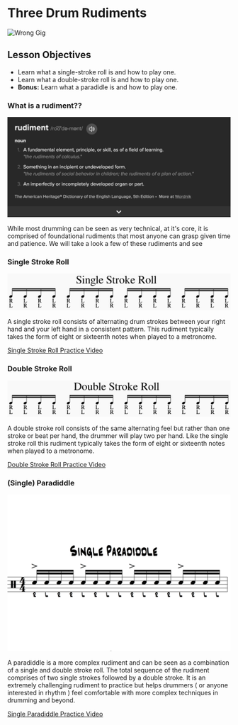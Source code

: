 # Three Drum Rudiments

![Wrong Gig](https://media.giphy.com/media/v1.Y2lkPTc5MGI3NjExNTA0ZjV5NWpxaXRydXkyMDA0eGRwNTcxbWI4MzM4ODRweXZqNmQ2YSZlcD12MV9pbnRlcm5hbF9naWZfYnlfaWQmY3Q9Zw/Qw5jac4hmEsY8/giphy.gif)

## Lesson Objectives

- Learn what a single-stroke roll is and how to play one.
- Learn what a double-stroke roll is and how to play one.
- **Bonus:** Learn what a paradidle is and how to play one.

### What is a rudiment??

![Rudiment definition](images/rudiment-definition.png)

While most drumming can be seen as very technical, at it's core, it is comprised of foundational rudiments that most anyone can grasp given time and patience.  We will take a look a few of these rudiments and see

### Single Stroke Roll

![Single Stroke Roll Notation](images/single-stroke-roll.png)

A single stroke roll consists of alternating drum strokes between your right hand and your left hand in a consistent pattern.  This rudiment typically takes the form of eight or sixteenth notes when played to a metronome.

[Single Stroke Roll Practice Video](https://www.youtube.com/watch?v=eiHp8IWW9Mw)

### Double Stroke Roll

![Double Stroke Roll Notation](images/double-stroke-roll.png)

A double stroke roll consists of the same alternating feel but rather than one stroke or beat per hand, the drummer will play two per hand.  Like the single stroke roll this rudiment typically takes the form of eight or sixteenth notes when played to a metronome.

[Double Stroke Roll Practice Video](https://www.youtube.com/watch?v=QyotUA554l4)

### (Single) Paradiddle

![Paradiddle Notation](images/single-paradiddle.jpg)

A paradiddle is a more complex rudiment and can be seen as a combination of a single and double stroke roll.  The total sequence of the rudiment comprises of two single strokes followed by a double stroke.  It is an extremely challenging rudiment to practice but helps drummers ( or anyone interested in rhythm ) feel comfortable with more complex techniques in drumming and beyond.

[Single Paradiddle Practice Video](https://www.youtube.com/watch?v=kPio-XnchYY)

